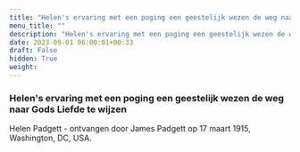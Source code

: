 ```yaml
---
title: "Helen's ervaring met een poging een geestelijk wezen de weg naar Gods Liefde te wijzen"
menu_title: ""
description: "Helen's ervaring met een poging een geestelijk wezen de weg naar Gods Liefde te wijzen"
date: 2023-09-01 06:00:01+00:33
draft: False
hidden: True
weight:
---
```

### Helen's ervaring met een poging een geestelijk wezen de weg naar Gods Liefde te wijzen

Helen Padgett - ontvangen door James Padgett op 17 maart 1915, Washington, DC, USA.
